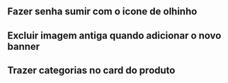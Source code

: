 ## Fazer senha sumir com o icone de olhinho
## Excluir imagem antiga quando adicionar o novo banner
## Trazer categorias no card do produto